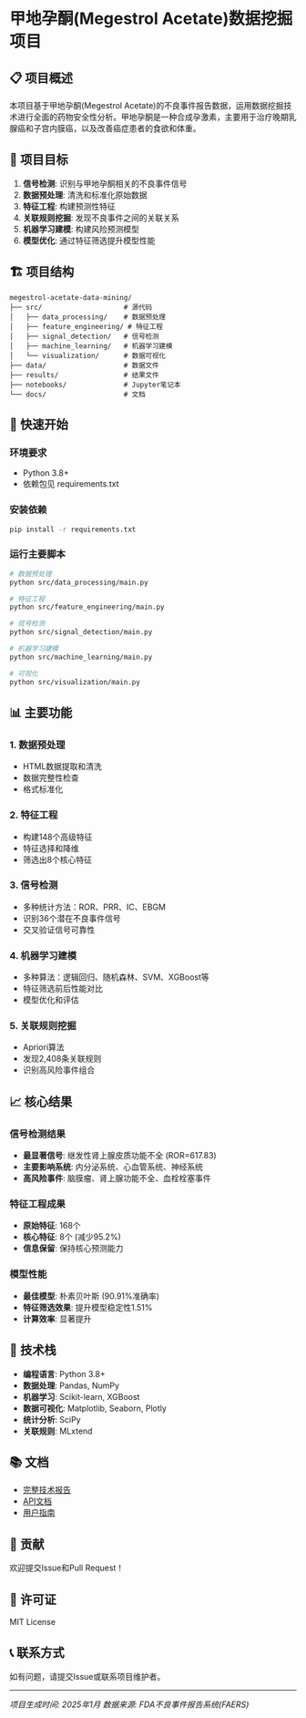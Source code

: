 # 甲地孕酮(Megestrol Acetate)数据挖掘项目

## 📋 项目概述

本项目基于甲地孕酮(Megestrol Acetate)的不良事件报告数据，运用数据挖掘技术进行全面的药物安全性分析。甲地孕酮是一种合成孕激素，主要用于治疗晚期乳腺癌和子宫内膜癌，以及改善癌症患者的食欲和体重。

## 🎯 项目目标

1. **信号检测**: 识别与甲地孕酮相关的不良事件信号
2. **数据预处理**: 清洗和标准化原始数据
3. **特征工程**: 构建预测性特征
4. **关联规则挖掘**: 发现不良事件之间的关联关系
5. **机器学习建模**: 构建风险预测模型
6. **模型优化**: 通过特征筛选提升模型性能

## 🏗️ 项目结构

```
megestrol-acetate-data-mining/
├── src/                    # 源代码
│   ├── data_processing/    # 数据预处理
│   ├── feature_engineering/ # 特征工程
│   ├── signal_detection/   # 信号检测
│   ├── machine_learning/   # 机器学习建模
│   └── visualization/      # 数据可视化
├── data/                   # 数据文件
├── results/                # 结果文件
├── notebooks/              # Jupyter笔记本
└── docs/                   # 文档
```

## 🚀 快速开始

### 环境要求
- Python 3.8+
- 依赖包见 requirements.txt

### 安装依赖
```bash
pip install -r requirements.txt
```

### 运行主要脚本
```bash
# 数据预处理
python src/data_processing/main.py

# 特征工程
python src/feature_engineering/main.py

# 信号检测
python src/signal_detection/main.py

# 机器学习建模
python src/machine_learning/main.py

# 可视化
python src/visualization/main.py
```

## 📊 主要功能

### 1. 数据预处理
- HTML数据提取和清洗
- 数据完整性检查
- 格式标准化

### 2. 特征工程
- 构建148个高级特征
- 特征选择和降维
- 筛选出8个核心特征

### 3. 信号检测
- 多种统计方法：ROR、PRR、IC、EBGM
- 识别36个潜在不良事件信号
- 交叉验证信号可靠性

### 4. 机器学习建模
- 多种算法：逻辑回归、随机森林、SVM、XGBoost等
- 特征筛选前后性能对比
- 模型优化和评估

### 5. 关联规则挖掘
- Apriori算法
- 发现2,408条关联规则
- 识别高风险事件组合

## 📈 核心结果

### 信号检测结果
- **最显著信号**: 继发性肾上腺皮质功能不全 (ROR=617.83)
- **主要影响系统**: 内分泌系统、心血管系统、神经系统
- **高风险事件**: 脑膜瘤、肾上腺功能不全、血栓栓塞事件

### 特征工程成果
- **原始特征**: 168个
- **核心特征**: 8个 (减少95.2%)
- **信息保留**: 保持核心预测能力

### 模型性能
- **最佳模型**: 朴素贝叶斯 (90.91%准确率)
- **特征筛选效果**: 提升模型稳定性1.51%
- **计算效率**: 显著提升

## 🔬 技术栈

- **编程语言**: Python 3.8+
- **数据处理**: Pandas, NumPy
- **机器学习**: Scikit-learn, XGBoost
- **数据可视化**: Matplotlib, Seaborn, Plotly
- **统计分析**: SciPy
- **关联规则**: MLxtend

## 📚 文档

- [完整技术报告](docs/complete_report.md)
- [API文档](docs/api.md)
- [用户指南](docs/user_guide.md)

## 🤝 贡献

欢迎提交Issue和Pull Request！

## 📄 许可证

MIT License

## 📞 联系方式

如有问题，请提交Issue或联系项目维护者。

---

*项目生成时间: 2025年1月*
*数据来源: FDA不良事件报告系统(FAERS)*
